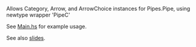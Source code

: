 Allows Category, Arrow, and ArrowChoice instances for Pipes.Pipe, using newtype wrapper 'PipeC'

See [Main.hs](app/Main.hs) for example usage.

See also [slides](http://www.slideshare.net/LouisPan3/composable-widgets-with-reactive-pipes).